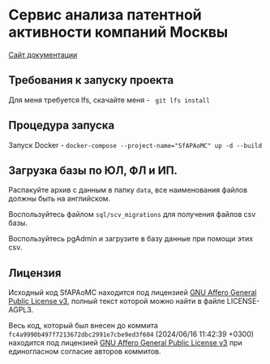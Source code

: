 # Сервис анализа патентной активности компаний Москвы

[Сайт документации](https://doster-d.github.io/SfAPAoMC/)

## Требования к запуску проекта

Для меня требуется lfs, скачайте меня - ``` git lfs install```

## Процедура запуска

Запуск Docker - ```docker-compose --project-name="SfAPAoMC" up -d --build```

## Загрузка базы по ЮЛ, ФЛ и ИП.

Распакуйте архив с данным в папку ```data```, все наименования файлов должны быть на английском.

Воспользуйтесь файлом ```sql/scv_migrations``` для получения файлов csv базы.

Воспользуйтесь pgAdmin и загрузите в базу данные при помощи этих csv.

## Лицензия

Исходный код SfAPAoMC находится под лицензией [GNU Affero General Public License v3](http://www.gnu.org/licenses/agpl.html), полный текст которой можно найти в файле LICENSE-AGPL3.

Весь код, который был внесен до коммита `fc4a9990b497f7213672dbc2991e7cbe9ed3f604` (2024/06/16 11:42:39 +0300) находится под лицензией [GNU Affero General Public License v3](http://www.gnu.org/licenses/agpl.html) при единогласном согласие авторов коммитов.